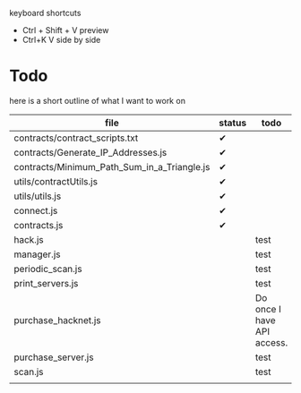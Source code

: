 keyboard shortcuts
- Ctrl + Shift + V      preview
- Ctrl+K V              side by side

# Todo

here is a short outline of what I want to work on

| file | status | todo |
| --- | --- | --- |
| contracts/contract_scripts.txt | ✔ |  |
| contracts/Generate_IP_Addresses.js | ✔ |  |
| contracts/Minimum_Path_Sum_in_a_Triangle.js | ✔ |  |
| utils/contractUtils.js | ✔ |  |
| utils/utils.js | ✔ |  |
| connect.js | ✔ |  |
| contracts.js | ✔ |  |
| hack.js |  | test |
| manager.js |  | test |
| periodic_scan.js |  | test |
| print_servers.js |  | test |
| purchase_hacknet.js |  | Do once I have API access. |
| purchase_server.js |  | test |
| scan.js |  | test |
|  |  |  |
